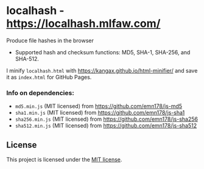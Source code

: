 # localhash - https://localhash.mlfaw.com/
Produce file hashes in the browser
- Supported hash and checksum functions: MD5, SHA-1, SHA-256, and SHA-512.

I minify `localhash.html` with https://kangax.github.io/html-minifier/ and save it as `index.html` for GitHub Pages.

### Info on dependencies:
- `md5.min.js` (MIT licensed) from https://github.com/emn178/js-md5
- `sha1.min.js` (MIT licensed) from https://github.com/emn178/js-sha1
- `sha256.min.js` (MIT licensed) from https://github.com/emn178/js-sha256
- `sha512.min.js` (MIT licensed) from https://github.com/emn178/js-sha512

## License
This project is licensed under the [MIT license](https://opensource.org/licenses/MIT).